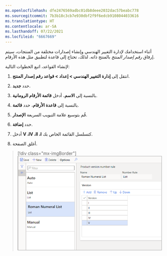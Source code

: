 ```yaml
---
ms.openlocfilehash: dfe2476569adbc01db8deee2032dac57beabc778
ms.sourcegitcommit: 7b3b18c3cb7e930dbf2f9f6edcb9108044033616
ms.translationtype: HT
ms.contentlocale: ar-SA
ms.lasthandoff: 07/22/2021
ms.locfileid: "6667669"
---
```

أثناء استخدامك لإدارة التغيير الهندسي وإنشاء إصدارات مختلفة من المنتجات، سيتم إرفاق *رقم إصدار المنتج* بالمنتج ذاته. لذلك، تحتاج إلى قاعدة لتطبيق مثل هذه الأرقام.

لإنشاء القواعد، اتبع الخطوات التالية:

1. انتقل إلى **إدارة التغيير الهندسي > إعداد > قواعد رقم إصدار المنتج**.

1. حدد **جديد‏‎**.

1. بالنسبة إلى **الاسم**، أدخل **قائمة الأرقام الرومانية**.

1. بالنسبة إلى **قاعدة الأرقام**، حدد **قائمة**.

1. قُم بتوسيع علامة التبويب السريعة **الإصدار**.

1. حدد **إضافة**.

1. أدخل **V ،IV ،II ،I** كتسلسل القائمة الخاص بك.

1. أغلق الصفحة.

> [!div class="mx-imgBorder"]
> [![لقطة شاشة لصفحة قاعدة رقم إصدار المنتج، تُظهر خيار "الأرقام الرومانية" وعلامة التبويب السريعة "الإصدار" حيث يمكنك إضافة الأرقام الرومانية.](../media/product-version-number-rule-2.png)](../media/product-version-number-rule-2.png#lightbox)

